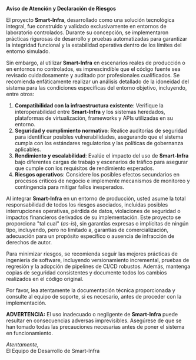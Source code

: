 **Aviso de Atención y Declaración de Riesgos**

El proyecto **Smart-Infra**, desarrollado como una solución tecnológica integral, fue construido y validado exclusivamente en entornos de laboratorio controlados. Durante su concepción, se implementaron prácticas rigurosas de desarrollo y pruebas automatizadas para garantizar la integridad funcional y la estabilidad operativa dentro de los límites del entorno simulado.

Sin embargo, al utilizar **Smart-Infra** en escenarios reales de producción o en entornos no controlados, es imprescindible que el código fuente sea revisado cuidadosamente y auditado por profesionales cualificados. Se recomienda enfáticamente realizar un análisis detallado de la idoneidad del sistema para las condiciones específicas del entorno objetivo, incluyendo, entre otros:

1. **Compatibilidad con la infraestructura existente**: Verifique la interoperabilidad entre **Smart-Infra** y los sistemas heredados, plataformas de virtualización, frameworks y APIs utilizadas en su entorno.
2. **Seguridad y cumplimiento normativo**: Realice auditorías de seguridad para identificar posibles vulnerabilidades, asegurando que el sistema cumpla con los estándares regulatorios y las políticas de gobernanza aplicables.
3. **Rendimiento y escalabilidad**: Evalúe el impacto del uso de **Smart-Infra** bajo diferentes cargas de trabajo y escenarios de tráfico para asegurar que cumple con los requisitos de rendimiento esperados.
4. **Riesgos operativos**: Considere los posibles efectos secundarios en procesos críticos de negocio e implemente mecanismos de monitoreo y contingencia para mitigar fallos inesperados.

Al integrar **Smart-Infra** en un entorno de producción, usted asume la total responsabilidad de todos los riesgos asociados, incluidas posibles interrupciones operativas, pérdida de datos, violaciones de seguridad o impactos financieros derivados de su implementación. Este proyecto se proporciona "tal cual" (*as-is*), sin garantías expresas o implícitas de ningún tipo, incluyendo, pero no limitado a, garantías de comercialización, adecuación para un propósito específico o ausencia de infracción de derechos de autor.

Para minimizar riesgos, se recomienda seguir las mejores prácticas de ingeniería de software, incluyendo versionamiento incremental, pruebas de regresión y la adopción de pipelines de CI/CD robustos. Además, mantenga copias de seguridad consistentes y documente todos los cambios realizados en el código original.

Por favor, lea atentamente la documentación técnica proporcionada y consulte al equipo de soporte, si es necesario, antes de proceder con la implementación.

**ADVERTENCIA:** El uso inadecuado o negligente de **Smart-Infra** puede resultar en consecuencias adversas imprevisibles. Asegúrese de que se han tomado todas las precauciones necesarias antes de poner el sistema en funcionamiento.

_Atentamente,_  
El Equipo de Desarrollo de Smart-Infra